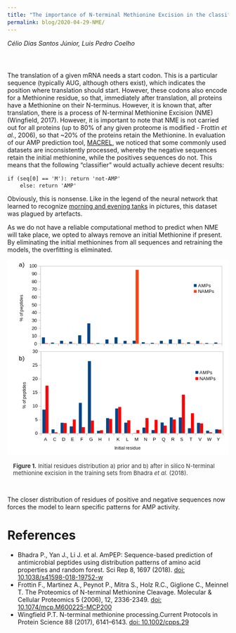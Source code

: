 ```yaml
---
title: "The importance of N-terminal Methionine Excision in the classification of Antimicrobial Peptides"
permalink: blog/2020-04-29-NME/
---
```

<style>
div.caption {
    font-size: small;
    color: #333333;
    padding-bottom:1em;
    padding-left:1em;
    padding-right:1em;
    padding-top:0em;
}
</style>

_Célio Dias Santos Júnior, Luis Pedro Coelho_

<div style="padding: 1em" markdown="1">

</div>

The translation of a given mRNA needs a start codon. This is a particular sequence (typically AUG, although others exist), which indicates the position where translation should start. However, these codons also encode for a Methionine residue, so that, immediately after translation, all proteins have a Methionine on their N-terminus. However, it is known that, after translation, there is a process of N-terminal Methionine Excision (NME) (Wingfield, 2017). However, it is important to note that NME is not carried out for all proteins (up to 80% of any given proteome is modified - Frottin *et al.*, 2006), so that ~20% of the proteins retain the Methionine. In evaluation of our AMP prediction tool, [MACREL](https:/doi.org/10.1101/2019.12.17.880385v3), we noticed that some commonly used datasets are inconsistently processed, whereby the negative sequences retain the initial methionine, while the positives sequences do not. This means that the following “classifier” would actually achieve decent results:

```
if (seq[0] == 'M'): return 'not-AMP'
    else: return 'AMP'
```

Obviously, this is nonsense. Like in the legend of the neural network that learned to recognize [morning and evening tanks](https://www.gwern.net/Tanks) in pictures, this dataset was plagued by artefacts.

As we do not have a reliable computational method to predict when NME will take place, we opted to always remove an initial Methionine if present. By eliminating the initial methionines from all sequences and retraining the models, the overfitting is eliminated.

![](/media/2020-04-29-NME/figure_1.png)
<div class="caption">
<b>Figure 1.</b> Initial residues distribution a) prior and b) after in silico N-terminal methionine excision in the training sets from Bhadra <i>et al.</i> (2018).
</div>

<br>

The closer distribution of residues of positive and negative sequences now forces the model to learn specific patterns for AMP activity.
 
# References

- Bhadra P., Yan J., Li J. et al. AmPEP: Sequence-based prediction of antimicrobial peptides using distribution patterns of amino acid properties and random forest. Sci Rep 8, 1697 (2018). [doi: 10.1038/s41598-018-19752-w](https://www.nature.com/articles/s41598-018-19752-w/)
- Frottin F., Martinez A., Peynot P., Mitra S., Holz R.C., Giglione C., Meinnel T. The Proteomics of N-terminal Methionine Cleavage. Molecular & Cellular Proteomics 5 (2006), 12, 2336-2349. [doi: 10.1074/mcp.M600225-MCP200](https://www.mcponline.org/content/5/12/2336)
- Wingfield P.T. N-terminal methionine processing.Current Protocols in Protein Science 88 (2017), 6141–6143. [doi: 10.1002/cpps.29](https://currentprotocols.onlinelibrary.wiley.com/doi/10.1002/cpps.29)

